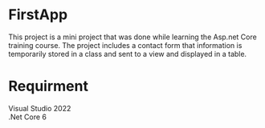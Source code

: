 # FirstApp
This project is a mini project that was done while learning the Asp.net Core training course.
The project includes a contact form that information is temporarily stored in a class and sent to a view and displayed in a table.

# Requirment
Visual Studio 2022 <br/>
.Net Core 6
